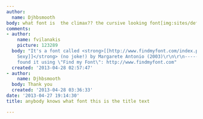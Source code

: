 ```yaml
---
author:
  name: Djhbsmooth
body: what font is  the climax?? the cursive looking font[img:sites/default/files/old-images/72817_10152707836920066_1603001679_n_3512.JPG]
comments:
- author:
    name: fvilanakis
    picture: 123289
  body: "It's a font called <strong>[[http://www.findmyfont.com/index.php/fonts/font-preview?fset=Dafont-2&ffam=MA%20Sexy%20-%20Regular&fid=53954ede5051bac3bd72d2c5d461cfff&fsize=60&text=The%20Climax&fit=1|MA
    Sexy]]</strong> (no joke!) by Margarete Antonio (2003)\r\n\r\n------------------\r\nI
    found it using \"Find my Font\": http://www.findmyfont.com"
  created: '2013-04-28 02:57:47'
- author:
    name: Djhbsmooth
  body: Thank you
  created: '2013-04-28 03:36:33'
date: '2013-04-27 19:14:30'
title: anybody knows what font this is the title text

---
```

